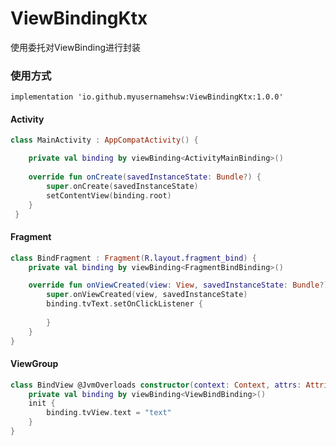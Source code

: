 # ViewBindingKtx
使用委托对ViewBinding进行封装

### 使用方式

```implementation 'io.github.myusernamehsw:ViewBindingKtx:1.0.0'```

#### Activity

```kotlin
class MainActivity : AppCompatActivity() {

    private val binding by viewBinding<ActivityMainBinding>()
    
    override fun onCreate(savedInstanceState: Bundle?) {
        super.onCreate(savedInstanceState)
        setContentView(binding.root)
    }
 }
```

#### Fragment

```kotlin
class BindFragment : Fragment(R.layout.fragment_bind) {
    private val binding by viewBinding<FragmentBindBinding>()

    override fun onViewCreated(view: View, savedInstanceState: Bundle?) {
        super.onViewCreated(view, savedInstanceState)
        binding.tvText.setOnClickListener {
            
        }
    }
}
```

#### ViewGroup

```kotlin
class BindView @JvmOverloads constructor(context: Context, attrs: AttributeSet?, defStyleAttr: Int = 0): FrameLayout(context, attrs, defStyleAttr) {
    private val binding by viewBinding<ViewBindBinding>()
    init {
        binding.tvView.text = "text"
    }
}
```

